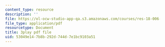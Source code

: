 ```yaml
---
content_type: resource
description: ''
file: https://ol-ocw-studio-app-qa.s3.amazonaws.com/courses/res-18-006-calculus-revisited-single-variable-calculus-fall-2010/53049e147b8b292d744d7e1bc9103a51_elputTS7tAA.pdf
file_type: application/pdf
resourcetype: Document
title: 3play pdf file
uid: 53049e14-7b8b-292d-744d-7e1bc9103a51
---
```


